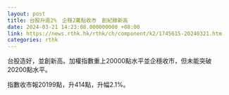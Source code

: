 ```yaml
---
layout: post
title: 台股升逾2%　企穩2萬點收市　創紀錄新高
date: 2024-03-21 14:23:08.000000000 +08:00
link: https://news.rthk.hk/rthk/ch/component/k2/1745615-20240321.htm
categories: rthk
---
```


台股造好，並創新高。加權指數重上20000點水平並企穩收市，但未能突破20200點水平。

指數收市報20199點，升414點，升幅2.1%。
